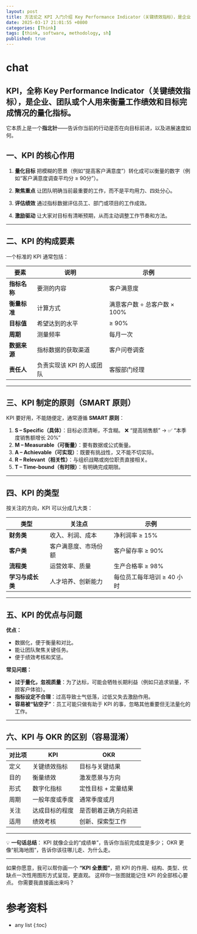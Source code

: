 ```yaml
---
layout: post
title: 方法论之 KPI 入门介绍 Key Performance Indicator（关键绩效指标），是企业、团队或个人用来衡量工作绩效和目标完成情况的量化指标。
date: 2025-03-17 21:01:55 +0800
categories: [Think]
tags: [think, software, methodology, sh]
published: true
---
```



# chat

## KPI，全称 **Key Performance Indicator**（关键绩效指标），是企业、团队或个人用来**衡量工作绩效和目标完成情况**的量化指标。
它本质上是一个**指北针**——告诉你当前的行动是否在向目标前进，以及进展速度如何。

## 一、KPI 的核心作用

1. **量化目标**
   把模糊的愿景（例如“提高客户满意度”）转化成可以衡量的数字（例如“客户满意度调查平均分 ≥ 90分”）。

2. **聚焦重点**
   让团队明确当前最重要的工作，而不是平均用力、四处分心。

3. **评估绩效**
   通过指标数据评估员工、部门或项目的工作成效。

4. **激励驱动**
   让大家对目标有清晰预期，从而主动调整工作节奏和方法。

---

## 二、KPI 的构成要素

一个标准的 KPI 通常包括：

| 要素       | 说明              | 示例                  |
| -------- | --------------- | ------------------- |
| **指标名称** | 要测的内容           | 客户满意度               |
| **衡量标准** | 计算方式            | 满意客户数 ÷ 总客户数 × 100% |
| **目标值**  | 希望达到的水平         | ≥ 90%               |
| **周期**   | 测量频率            | 每月一次                |
| **数据来源** | 指标数据的获取渠道       | 客户问卷调查              |
| **责任人**  | 负责实现该 KPI 的人或团队 | 客服部门经理              |

---

## 三、KPI 制定的原则（SMART 原则）

KPI 要好用，不能随便定，通常遵循 **SMART 原则**：

1. **S – Specific（具体）**：目标必须清晰，不含糊。
   ❌ “提高销售额” → ✅ “本季度销售额增长 20%”
2. **M – Measurable（可衡量）**：要有数据或公式衡量。
3. **A – Achievable（可实现）**：既要有挑战性，又不能不切实际。
4. **R – Relevant（相关性）**：与组织战略或岗位职责直接相关。
5. **T – Time-bound（有时限）**：有明确完成期限。

---

## 四、KPI 的类型

按关注的方向，KPI 可以分成几大类：

| 类型         | 关注点        | 示例               |
| ---------- | ---------- | ---------------- |
| **财务类**    | 收入、利润、成本   | 净利润率 ≥ 15%       |
| **客户类**    | 客户满意度、市场份额 | 客户留存率 ≥ 90%      |
| **流程类**    | 运营效率、质量    | 生产合格率 ≥ 98%      |
| **学习与成长类** | 人才培养、创新能力  | 每位员工每年培训 ≥ 40 小时 |

---

## 五、KPI 的优点与问题

**优点：**

* 数据化，便于衡量和对比。
* 能让团队聚焦关键任务。
* 便于绩效考核和奖惩。

**常见问题：**

* **过于量化，忽视质量**：为了达标，可能会牺牲长期利益（例如只追求销量，不顾客户体验）。
* **指标设定不合理**：过高导致士气低落，过低又失去激励作用。
* **容易被“钻空子”**：员工可能只做有助于 KPI 的事，忽略其他重要但无法量化的工作。

---

## 六、KPI 与 OKR 的区别（容易混淆）

| 对比项 | KPI     | OKR         |
| --- | ------- | ----------- |
| 定义  | 关键绩效指标  | 目标与关键结果     |
| 目的  | 衡量绩效    | 激发愿景与方向     |
| 形式  | 数字化指标   | 定性目标 + 定量结果 |
| 周期  | 一般年度或季度 | 通常季度或月      |
| 关注  | 达成目标的程度 | 是否朝着正确方向前进  |
| 适用  | 绩效考核    | 创新、探索型工作    |

---

💡 **一句话总结**：
KPI 就像企业的“成绩单”，告诉你当前完成度是多少；
OKR 更像“航海地图”，告诉你该往哪儿走、为什么走。

---

如果你愿意，我可以帮你画一个 **“KPI 全景图”**，把 KPI 的作用、结构、类型、优缺点一次性用图形方式呈现，更直观。
这样你一张图就能记住 KPI 的全部核心要点。
你需要我直接画出来吗？







# 参考资料


* any list
{:toc}